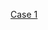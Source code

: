 
[Case 1](https://github.com/cristianom-ciandt/Lessons-Learned/tree/master/Container-Orchestration/Case1/)